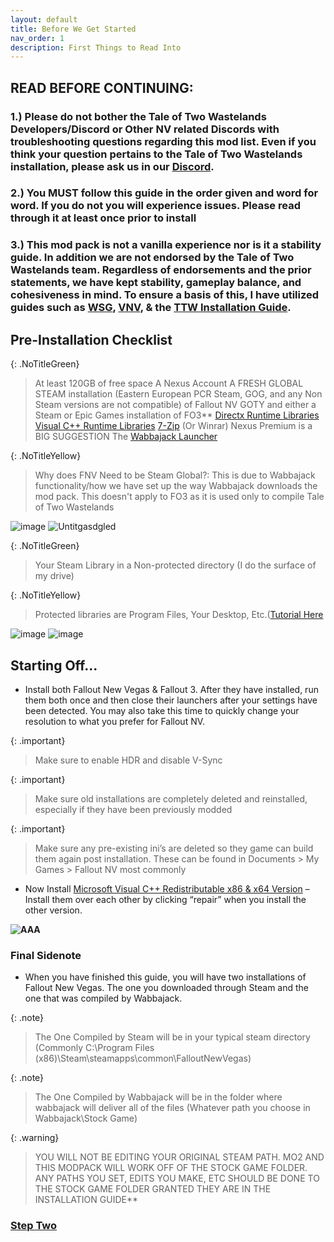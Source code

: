 ```yaml
---
layout: default
title: Before We Get Started
nav_order: 1
description: First Things to Read Into
---
```


## **READ BEFORE CONTINUING:** 
### **1.) Please do not bother the Tale of Two Wastelands Developers/Discord or Other NV related Discords with troubleshooting questions regarding this mod list. Even if you think your question pertains to the Tale of Two Wastelands installation, please ask us in our [Discord](https://discord.gg/43EhRjU).**

### **2.) You MUST follow this guide in the order given and word for word. If you do not you will experience issues. Please read through it at least once prior to install**

### **3.) This mod pack is not a vanilla experience nor is it a stability guide. In addition we are not endorsed by the Tale of Two Wastelands team. Regardless of endorsements and the prior statements, we have kept stability, gameplay balance, and cohesiveness in mind. To ensure a basis of this, I have utilized guides such as [WSG](https://wastelandsurvivalguide.com), [VNV](https://vivanewvegas.github.io/index.html), & the [TTW Installation Guide](https://thebestoftimes.github.io/index.html)**.

## **Pre-Installation Checklist**

{: .NoTitleGreen}
> At least 120GB of free space
A Nexus Account
A FRESH GLOBAL STEAM installation (Eastern European PCR Steam, GOG, and any Non Steam versions are not compatible) of Fallout NV GOTY and either a Steam or Epic Games installation of FO3**
[Directx Runtime Libraries](https://www.microsoft.com/en-us/download/details.aspx?id=8109)
[Visual C++ Runtime Libraries](https://docs.microsoft.com/en-US/cpp/windows/latest-supported-vc-redist?view=msvc-170)
[7-Zip](https://www.7-zip.org/) (Or Winrar)
Nexus Premium is a BIG SUGGESTION
The [Wabbajack Launcher](https://www.wabbajack.org)


{: .NoTitleYellow}
> Why does FNV Need to be Steam Global?: This is due to Wabbajack functionality/how we have set up the way Wabbajack downloads the mod pack. This doesn't apply to FO3 as it is used only to compile Tale of Two Wastelands

![image](https://user-images.githubusercontent.com/112358568/202561230-179095d7-84be-4b27-b7b6-1f762aacaf99.png)
![Untitgasdgled](https://user-images.githubusercontent.com/112358568/202563727-4250ab9d-0953-4d60-bc75-c01a91fb1d66.png)

{: .NoTitleGreen}
> Your Steam Library in a Non-protected directory (I do the surface of my drive)

{: .NoTitleYellow}
> Protected libraries are Program Files, Your Desktop, Etc.([Tutorial Here](https://www.howtogeek.com/257472/how-to-painlessly-move-your-steam-library-to-another-folder-or-hard-drive/)

![image](https://user-images.githubusercontent.com/114360108/200666624-ef7d6d2a-e51a-479a-b972-632dcb011be2.png)
![image](https://user-images.githubusercontent.com/114360108/200666751-d952aea7-2dd8-41b8-b5fe-6657a3a87321.png)

## **Starting Off...**

- Install both Fallout New Vegas & Fallout 3. After they have installed, run them both once and then close their launchers after your settings have been detected. You may also take this time to quickly change your resolution to what you prefer for Fallout NV.

{: .important}
> Make sure to enable HDR and disable V-Sync

{: .important}
> Make sure old installations are completely deleted and reinstalled, especially if they have been previously modded

{: .important}
> Make sure any pre-existing ini’s are deleted  so they game can build them again post installation. These can be found in Documents > My Games > Fallout NV most commonly

- Now Install [Microsoft Visual C++ Redistributable x86 & x64 Version](https://docs.microsoft.com/en-US/cpp/windows/latest-supported-vc-redist?view=msvc-170) – Install them over each other by clicking “repair” when you install the other version.

**![AAA](https://media.discordapp.net/attachments/984100624733962340/1019103684820467802/unknown.png)**

### **Final Sidenote**

- When you have finished this guide, you will have two installations of Fallout New Vegas. The one you downloaded through Steam and the one that was compiled by Wabbajack.

{: .note}
> The One Compiled by Steam will be in your typical steam directory (Commonly C:\Program Files (x86)\Steam\steamapps\common\FalloutNewVegas)

{: .note}
> The One Compiled by Wabbajack will be in the folder where wabbajack will deliver all of the files (Whatever path you choose in Wabbajack\Stock Game)

{: .warning}
> YOU WILL NOT BE EDITING YOUR ORIGINAL STEAM PATH. MO2 AND THIS MODPACK WILL WORK OFF OF THE STOCK GAME FOLDER. ANY PATHS YOU SET, EDITS YOU MAKE, ETC SHOULD BE DONE TO THE STOCK GAME FOLDER GRANTED THEY ARE IN THE INSTALLATION GUIDE**

### [**Step Two**](https://www.capitalpunishmentmod.com/02InstallGuide/2-Wabbajack-Setup/)

